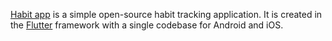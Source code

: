 
[Habit app](https://habit.dev.mn) is a simple open-source habit tracking application. It is created in the [Flutter](https://flutter.dev/) framework with a single codebase for Android and iOS. 

